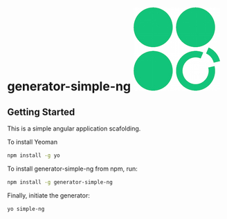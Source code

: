 # generator-simple-ng ![logo](logo.jpg)


## Getting Started

This is a simple angular application scafolding. 

To install Yeoman
```bash
npm install -g yo
```

To install generator-simple-ng from npm, run:

```bash
npm install -g generator-simple-ng
```

Finally, initiate the generator:

```bash
yo simple-ng
```

